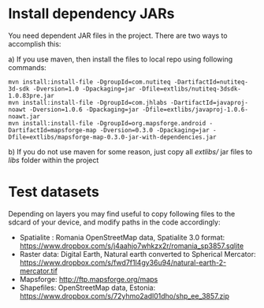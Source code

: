 # Install dependency JARs

 You need dependent JAR files in the project. There are two ways to accomplish this:

a) If you use maven, then install the files to local repo using following commands:

    mvn install:install-file -DgroupId=com.nutiteq -DartifactId=nutiteq-3d-sdk -Dversion=1.0 -Dpackaging=jar -Dfile=extlibs/nutiteq-3dsdk-1.0.83pre.jar
    mvn install:install-file -DgroupId=com.jhlabs -DartifactId=javaproj-noawt -Dversion=1.0.6 -Dpackaging=jar -Dfile=extlibs/javaproj-1.0.6-noawt.jar
    mvn install:install-file -DgroupId=org.mapsforge.android -DartifactId=mapsforge-map -Dversion=0.3.0 -Dpackaging=jar -Dfile=extlibs/mapsforge-map-0.3.0-jar-with-dependencies.jar

b) If you do not use maven for some reason, just copy all *extlibs/* jar files to *libs* folder within the project


# Test datasets

Depending on layers you may find useful to copy following files to the sdcard of your device, and modify paths in the code accordingly:

* Spatialite : Romania OpenStreetMap data, Spatialite 3.0 format: https://www.dropbox.com/s/j4aahjo7whkzx2r/romania_sp3857.sqlite
* Raster data: Digital Earth, Natural earth converted to Spherical Mercator: https://www.dropbox.com/s/fwd7f1l4gy36u94/natural-earth-2-mercator.tif
* Mapsforge: http://ftp.mapsforge.org/maps
* Shapefiles: OpenStreetMap data, Estonia: https://www.dropbox.com/s/72yhmo2adl01dho/shp_ee_3857.zip
